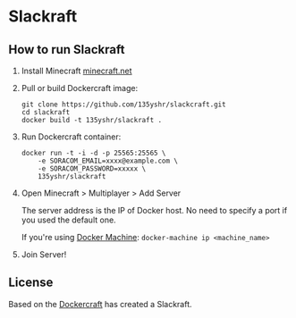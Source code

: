 Slackraft
==========


How to run Slackraft
----------------------

1. Install Minecraft [minecraft.net](https://github.com/135yshr/dockercraft)

2. Pull or build Dockercraft image:

    ```
    git clone https://github.com/135yshr/slackcraft.git
    cd slackraft
    docker build -t 135yshr/slackraft .
    ```

3. Run Dockercraft container:

    ```
    docker run -t -i -d -p 25565:25565 \
        -e SORACOM_EMAIL=xxxx@example.com \
        -e SORACOM_PASSWORD=xxxxx \
        135yshr/slackraft
    ```

4. Open Minecraft > Multiplayer > Add Server

    The server address is the IP of Docker host. No need to specify a port if you used the default one.

    If you're using [Docker Machine](https://docs.docker.com/machine/install-machine/): `docker-machine ip <machine_name>`

5. Join Server!

License
--------

Based on the [Dockercraft](https://github.com/docker/dockercraft) has created a Slackraft.

